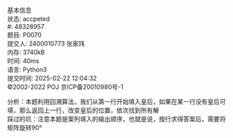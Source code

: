 基本信息  
状态:
accpeted  
#:
48328957  
题目:
P0070  
提交人:
2400010773 张家玮  
内存:
3740kB  
时间:
40ms  
语言:
Python3  
提交时间:
2025-02-22 12:04:32  
©2002-2022 POJ 京ICP备20010980号-1  


分析：本题利用回溯算法，我们从第一行开始填入皇后，如果在某一行没有皇后可填，那么返回上一行，改变皇后的位置，依次找到所有解  
踩过的坑：注意本题是案列填入的输出顺序，也就是说，按行求得答案后，需要将矩阵旋转90°


